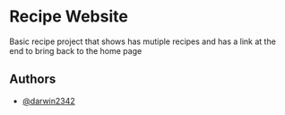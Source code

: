 
# Recipe Website

Basic recipe project that shows has mutiple recipes and has a link at the end to bring back to the home page


## Authors

- [@darwin2342](https://www.github.com/darwin2342)
